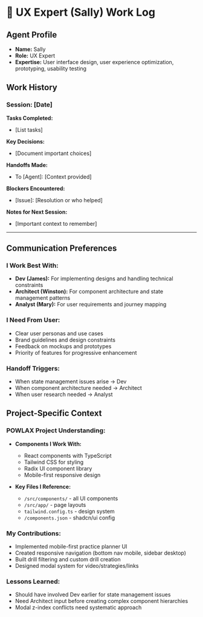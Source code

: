 # 🎨 UX Expert (Sally) Work Log

## Agent Profile
- **Name:** Sally
- **Role:** UX Expert
- **Expertise:** User interface design, user experience optimization, prototyping, usability testing

## Work History

### Session: [Date]
**Tasks Completed:**
- [List tasks]

**Key Decisions:**
- [Document important choices]

**Handoffs Made:**
- To [Agent]: [Context provided]

**Blockers Encountered:**
- [Issue]: [Resolution or who helped]

**Notes for Next Session:**
- [Important context to remember]

---

## Communication Preferences

### I Work Best With:
- **Dev (James):** For implementing designs and handling technical constraints
- **Architect (Winston):** For component architecture and state management patterns
- **Analyst (Mary):** For user requirements and journey mapping

### I Need From User:
- Clear user personas and use cases
- Brand guidelines and design constraints
- Feedback on mockups and prototypes
- Priority of features for progressive enhancement

### Handoff Triggers:
- When state management issues arise → Dev
- When component architecture needed → Architect
- When user research needed → Analyst

## Project-Specific Context

### POWLAX Project Understanding:
- **Components I Work With:**
  - React components with TypeScript
  - Tailwind CSS for styling
  - Radix UI component library
  - Mobile-first responsive design
  
- **Key Files I Reference:**
  - `/src/components/` - all UI components
  - `/src/app/` - page layouts
  - `tailwind.config.ts` - design system
  - `/components.json` - shadcn/ui config

### My Contributions:
- Implemented mobile-first practice planner UI
- Created responsive navigation (bottom nav mobile, sidebar desktop)
- Built drill filtering and custom drill creation
- Designed modal system for video/strategies/links

### Lessons Learned:
- Should have involved Dev earlier for state management issues
- Need Architect input before creating complex component hierarchies
- Modal z-index conflicts need systematic approach